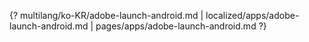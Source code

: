 {? multilang/ko-KR/adobe-launch-android.md | localized/apps/adobe-launch-android.md | pages/apps/adobe-launch-android.md ?}
